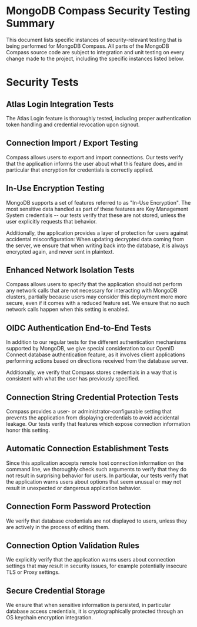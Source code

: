 # MongoDB Compass Security Testing Summary

This document lists specific instances of security-relevant testing that is being
performed for MongoDB Compass. All parts of the MongoDB Compass source code
are subject to integration and unit testing on every change made to the project,
including the specific instances listed below.

# Security Tests

## Atlas Login Integration Tests

The Atlas Login feature is thoroughly tested, including proper authentication token
handling and credential revocation upon signout.

<!-- Source File: `packages/atlas-service/src/main.spec.ts` -->


## Connection Import / Export Testing

Compass allows users to export and import connections. Our tests verify that
the application informs the user about what this feature does, and in particular
that encryption for credentials is correctly applied.

<!-- Source File: `packages/compass-e2e-tests/tests/import-export-connections.test.ts` -->


## In-Use Encryption Testing

MongoDB supports a set of features referred to as "In-Use Encryption".
The most sensitive data handled as part of these features are Key Management System
credentials -- our tests verify that these are not stored, unless the user explicitly
requests that behavior.

Additionally, the application provides a layer of protection for users against
accidental misconfiguration: When updating decrypted data coming from the server,
we ensure that when writing back into the database, it is always encrypted again,
and never sent in plaintext.

<!-- Source File: `packages/compass-e2e-tests/tests/in-use-encryption.test.ts` -->


## Enhanced Network Isolation Tests

Compass allows users to specify that the application should not perform any
network calls that are not necessary for interacting with MongoDB clusters,
partially because users may consider this deployment more more secure, even
if it comes with a reduced feature set.
We ensure that no such network calls happen when this setting is enabled.

<!-- Source File: `packages/compass-e2e-tests/tests/no-network-traffic.test.ts` -->


## OIDC Authentication End-to-End Tests

In addition to our regular tests for the different authentication mechanisms supported
by MongoDB, we give special consideration to our OpenID Connect database authentication
feature, as it involves client applications performing actions based on directions
received from the database server.

Additionally, we verify that Compass stores credentials in a way that is consistent with
what the user has previously specified.

<!-- Source File: `packages/compass-e2e-tests/tests/oidc.test.ts` -->


## Connection String Credential Protection Tests

Compass provides a user- or administrator-configurable setting that prevents the application
from displaying credentials to avoid accidental leakage. Our tests verify that features
which expose connection information honor this setting.

<!-- Source File: `packages/compass-e2e-tests/tests/protect-connection-strings.test.ts` -->


## Automatic Connection Establishment Tests

Since this application accepts remote host connection information on the command line,
we thoroughly check such arguments to verify that they do not result in surprising
behavior for users. In particular, our tests verify that the application warns users
about options that seem unusual or may not result in unexpected or dangerous application
behavior.

<!-- Source File: `packages/compass/src/main/auto-connect.spec.ts` -->


## Connection Form Password Protection

We verify that database credentials are not displayed to users, unless they
are actively in the process of editing them.

<!-- Source File: `packages/connection-form/src/components/connection-string-input.spec.tsx` -->


## Connection Option Validation Rules

We explicitly verify that the application warns users about connection settings
that may result in security issues, for example potentially insecure TLS or Proxy settings.

<!-- Source File: `packages/connection-form/src/utils/validation.spec.ts` -->


## Secure Credential Storage

We ensure that when sensitive information is persisted, in particular database access credentials,
it is cryptographically protected through an OS keychain encryption integration.

<!-- Source File: `packages/connection-info/src/connection-secrets.spec.ts` -->

